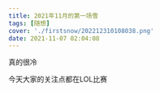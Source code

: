 ```yaml
---
title: 2021年11月的第一场雪
tags: [随想]
cover: './firstsnow/202212310108038.png'
date: 2021-11-07 02:04:08
---
```


真的很冷

今天大家的关注点都在LOL比赛

